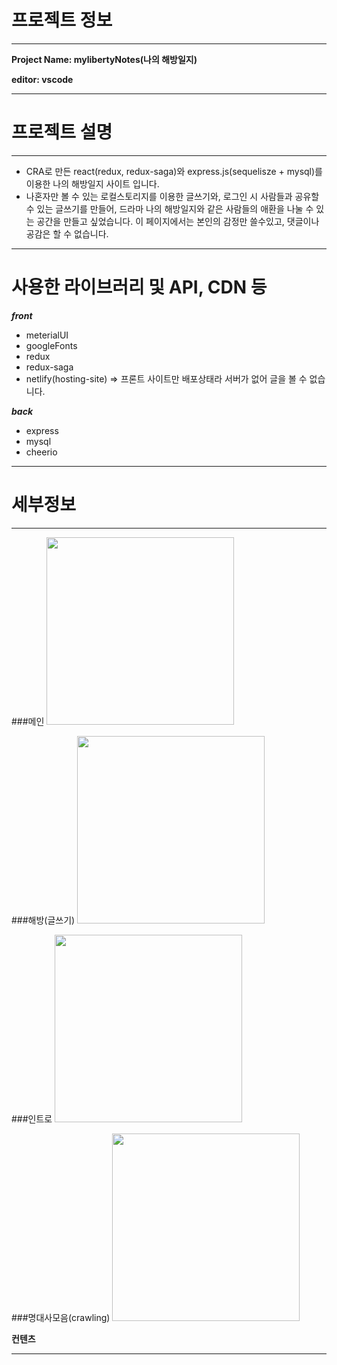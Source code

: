 
# 프로젝트 정보
---

**Project Name: mylibertyNotes(나의 해방일지)**

**editor: vscode**

---

# 프로젝트 설명
---
- CRA로 만든 react(redux, redux-saga)와 express.js(sequelisze + mysql)를 이용한 나의 해방일지 사이트 입니다.
- 나혼자만 볼 수 있는 로컬스토리지를 이용한 글쓰기와, 로그인 시 사람들과 공유할 수 있는 글쓰기를 만들어, 드라마 나의 해방일지와 같은 사람들의 애환을 나눌 수 있는 공간을 만들고 싶었습니다. 이 페이지에서는 본인의 감정만 쓸수있고, 댓글이나 공감은 할 수 없습니다.
---
# 사용한 라이브러리 및 API, CDN 등

 ***front***
- meterialUI
- googleFonts
- redux
- redux-saga
- netlify(hosting-site) => 프론트 사이트만 배포상태라 서버가 없어 글을 볼 수 없습니다.

 ***back***
- express
- mysql
- cheerio 

---
# 세부정보
---

###메인
<img src="https://user-images.githubusercontent.com/93189402/183475935-37bb5dc4-2c29-4b09-ace0-b6e26fc41672.gif" style="width: 300px"/>

###해방(글쓰기)
<img src="https://user-images.githubusercontent.com/93189402/183476508-7f405580-17f4-4f4f-9193-1d2bd8654b91.gif" style="width: 300px"/>

###인트로
<img src="https://user-images.githubusercontent.com/93189402/183476550-1f650ba9-fad2-40e9-abf0-4573af615fab.gif" style="width: 300px"/>

###명대사모음(crawling)
<img src="https://user-images.githubusercontent.com/93189402/183476581-1d1d2d67-2808-4577-9b63-f6cae1f50b3f.gif" style="width: 300px"/>

**컨텐츠**

---


